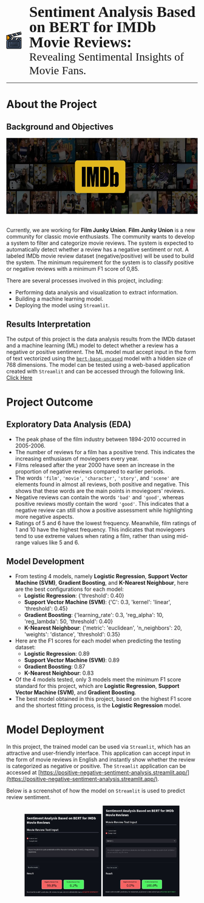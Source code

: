<div style="display: flex; align-items: center; justify-content: left; padding: 0px;">
    <div class="logo-container" style="flex:0.08;height:100%;">
        <img src="./assets/movie.png" alt="Logo" style="max-height: 120px; width: auto; filter:invert(0%);">
    </div>
    <div class="title-container" style="flex:0.92;height:75%;text-align: left">
        <div style="margin: 0px 0px 0px 20px; font-size: 40px; font-family:Trebuchet MS; font-weight:bold; line-height:40px;"><b>Sentiment Analysis Based on BERT for IMDb Movie Reviews:</b></div>
        <div style="margin: 0px 0px 0px 20px; font-size: 30px; font-family:Trebuchet MS;line-height:1.2">Revealing Sentimental Insights of Movie Fans.</div>
    </div>
</div>

***

# **About the Project**
## Background and Objectives

<div style="text-align:center"><img src="./assets/imdb.jpeg" height="200px"></div><br>

Currently, we are working for **Film Junky Union**. **Film Junky Union** is a new community for classic movie enthusiasts. The community wants to develop a system to filter and categorize movie reviews. The system is expected to automatically detect whether a review has a negative sentiment or not. A labeled IMDb movie review dataset (negative/positive) will be used to build the system. The minimum requirement for the system is to classify positive or negative reviews with a minimum F1 score of 0,85.

There are several processes involved in this project, including:
* Performing data analysis and visualization to extract information.
* Building a machine learning model.
* Deploying the model using `Streamlit`.

## Results Interpretation
The output of this project is the data analysis results from the IMDb dataset and a machine learning (ML) model to detect whether a review has a negative or positive sentiment. The ML model must accept input in the form of text vectorized using the [`bert-base-uncased`](https://huggingface.co/google-bert/bert-base-uncased) model with a hidden size of 768 dimensions. The model can be tested using a web-based application created with `Streamlit` and can be accessed through the following link. [Click Here](https://positive-negative-sentiment-analysis.streamlit.app/)


# **Project Outcome**
## Exploratory Data Analysis (EDA)
* The peak phase of the film industry between 1894-2010 occurred in 2005-2006.
* The number of reviews for a film has a positive trend. This indicates the increasing enthusiasm of moviegoers every year.
* Films released after the year 2000 have seen an increase in the proportion of negative reviews compared to earlier periods.
* The words `'film'`, `'movie'`, `'character'`, `'story'`, and `'scene'` are elements found in almost all reviews, both positive and negative. This shows that these words are the main points in moviegoers' reviews.
* Negative reviews can contain the words `'bad'` and `'good'`, whereas positive reviews mostly contain the word `'good'`. This indicates that a negative review can still show a positive assessment while highlighting more negative aspects.
* Ratings of 5 and 6 have the lowest frequency. Meanwhile, film ratings of 1 and 10 have the highest frequency. This indicates that moviegoers tend to use extreme values when rating a film, rather than using mid-range values like 5 and 6.

## Model Development
* From testing 4 models, namely **Logistic Regression**, **Support Vector Machine (SVM)**, **Gradient Boosting**, and **K-Nearest Neighbour**, here are the best configurations for each model:
    * **Logistic Regression**: {'threshold': 0.40}
    * **Support Vector Machine (SVM)**: {'C': 0.3, 'kernel': 'linear', 'threshold': 0.45}
    * **Gradient Boosting**: {'learning_rate': 0.3, 'reg_alpha': 10, 'reg_lambda': 50, 'threshold': 0.40}
    * **K-Nearest Neighbour**: {'metric': 'euclidean', 'n_neighbors': 20, 'weights': 'distance', 'threshold': 0.35}
* Here are the F1 scores for each model when predicting the testing dataset:
    * **Logistic Regression**: 0.89
    * **Support Vector Machine (SVM)**: 0.89
    * **Gradient Boosting**: 0.87
    * **K-Nearest Neighbour**: 0.83
* Of the 4 models tested, only 3 models meet the minimum F1 score standard for this project, which are **Logistic Regression**, **Support Vector Machine (SVM)**, and **Gradient Boosting**.
* The best model obtained in this project, based on the highest F1 score and the shortest fitting process, is the **Logistic Regression** model.


# **Model Deployment**
In this project, the trained model can be used via `Streamlit`, which has an attractive and user-friendly interface. This application can accept input in the form of movie reviews in English and instantly show whether the review is categorized as negative or positive. The `Streamlit` application can be accessed at [https://positive-negative-sentiment-analysis.streamlit.app/](https://positive-negative-sentiment-analysis.streamlit.app/).

Below is a screenshot of how the model on `Streamlit` is used to predict review sentiment.

<div style="text-align:center">
    <img src="./assets/streamlit_preview1.jpg" width="40%">
    <img src="./assets/streamlit_preview2.jpg" width="40%">
</div>
